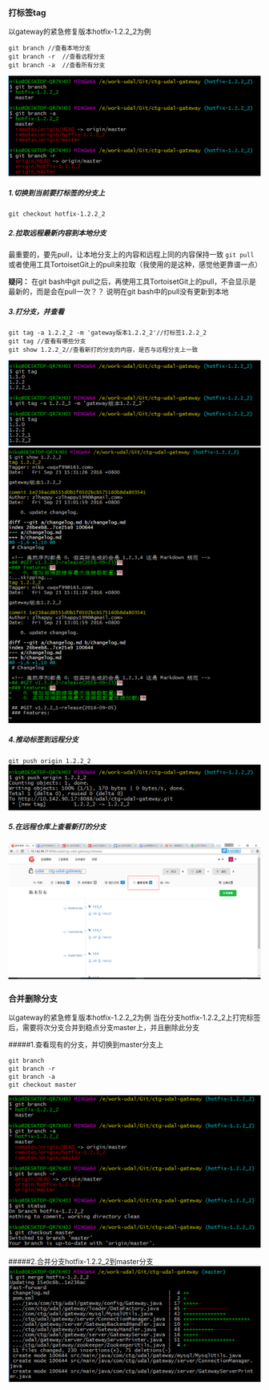 ### 打标签tag

以gateway的紧急修复版本hotfix-1.2.2\_2为例

```
git branch //查看本地分支
git branch -r  //查看远程分支
git branch -a  //查看所有分支
```

![](/assets/QQ截图20160923161423.png)

##### 1.切换到当前要打标签的分支上

`git checkout hotfix-1.2.2_2`

##### 2.拉取远程最新内容到本地分支

最重要的，要先pull，让本地分支上的内容和远程上同的内容保持一致
`git pull`
或者使用工具TortoisetGit上的pull来拉取（我使用的是这种，感觉他更靠谱一点）

**疑问：**
在git bash中git pull之后，再使用工具TortoisetGit上的pull，不会显示是最新的，而是会在pull一次？？
说明在git bash中的pull没有更新到本地

##### 3.打分支，并查看

```
git tag -a 1.2.2_2 -m 'gateway版本1.2.2_2'//打标签1.2.2_2
git tag //查看有哪些分支
git show 1.2.2_2//查看新打的分支的内容，是否与远程分支上一致
```

![](/assets/QQ截图20160923163108.png)
![](/assets/QQ截图20160923163415.png)

##### 4.推动标签到远程分支

`git push origin 1.2.2_2`
![](/assets/QQ截图20160923163754.png)

##### 5.在远程仓库上查看新打的分支

![](/assets/QQ截图20160923163958.png)

### 合并删除分支

以gateway的紧急修复版本hotfix-1.2.2\_2为例
当在分支hotfix-1.2.2\_2上打完标签后，需要将次分支合并到稳点分支master上，并且删除此分支

#####1.查看现有的分支，并切换到master分支上
```
git branch
git branch -r
git branch -a
git checkout master
```
![](/assets/QQ截图20160923164614.png)

#####2.合并分支hotfix-1.2.2_2到master分支
![](/assets/QQ截图20160923164750.png)
